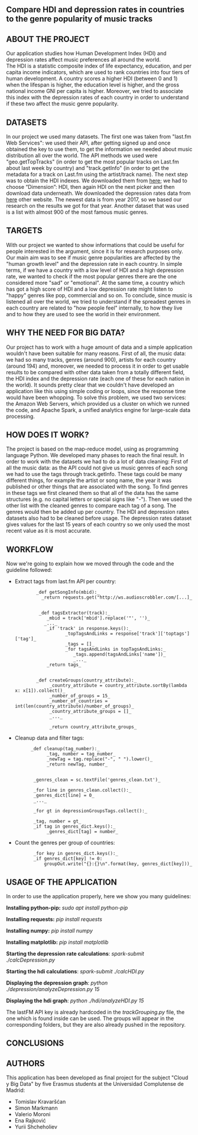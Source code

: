 ## Compare HDI and depression rates in countries to the genre popularity of music tracks


## ABOUT THE PROJECT
Our application studies how Human Development Index (HDI) and depression rates affect music preferences all around the world.  
The HDI is a statistic composite index of life expectancy, education, and per capita income indicators, which are used to rank countries into four tiers of human development. A country scores a higher HDI (between 0 and 1) when the lifespan is higher, the education level is higher, and the gross national income GNI per capita is higher. Moreover, we tried to associate this index with the depression rates of each country in order to understand if these two affect the music genre popularity.


## DATASETS
In our project we used many datasets. The first one was taken from "last.fm Web Services": we used their API, after getting signed up and once obtained the key to use them, to get the information we needed about music distribution all over the world. The API methods we used were "geo.getTopTracks" (in order to get the most popular tracks on Last.fm about last week by country) and "track.getInfo" (in order to get the metadata for a track on Last.fm using the artist/track name).
The next step was to obtain the HDI indexes. We downloaded them from [here](http://hdr.undp.org/en/data); we had to choose “Dimension”: HDI, then again HDI on the next picker and then download data underneath.
We downloaded the depression rates data from [here](https://ourworldindata.org/mental-health) other website. The newest data is from year 2017, so we based our research on the results we got for that year.
Another dataset that was used is a list with almost 900 of the most famous music genres.


## TARGETS
With our project we wanted to show informations that could be useful for people interested in the argument, since it is for research purposes only.
Our main aim was to see if music genre popularities are affected by the "human growth level" and the depression rate in each country. In simple terms, if we have a country with a low level of HDI and a high depression rate, we wanted to check if the most popular genres there are the one considered more "sad" or "emotional". At the same time, a country which has got a high score of HDI and a low depression rate might listen to "happy" genres like pop, commercial and so on.
To conclude, since music is listened all over the world, we tried to understand if the spreadest genres in each country are related to "how people feel" internally, to how they live and to how they are used to see the world in their environment.



## WHY THE NEED FOR BIG DATA?
Our project has to work with a huge amount of data and a simple application wouldn't have been suitable for many reasons.
First of all, the music data: we had so many tracks, genres (around 900), artists for each country (around 194) and, moreover, we needed to process it in order to get usable results to be compared with other data taken from a totally different field, the HDI index and the depression rate (each one of these for each nation in the world). It sounds pretty clear that we couldn't have developed an application like this using simple coding or loops, since the response time would have been whopping.
To solve this problem, we used two services: the Amazon Web Servers, which provided us a cluster on which we runned the code, and Apache Spark, a unified analytics engine for large-scale data processing.


## HOW DOES IT WORK?
The project is based on the map-reduce model, using as programming language Python. We developed many phases to reach the final result. 
In order to work with the datasets we had to do a lot of data cleaning:
First of all the music data: as the API could not give us music genres of each song we had to use the tags through track.getInfo. These tags could be many different things, for example the artist or song name, the year it was published or other things that are associated with the song. To find genres in these tags we first cleaned them so that all of the data has the same structures (e.g. no capital letters or special signs like "-"). Then we used the other list with the cleaned genres to compare each tag of a song. The genres would then be added up per country. 
The HDI and depression rates datasets also had to be cleaned before usage. The depression rates dataset gives values for the last 15 years of each country so we only used the most recent value as it is most accurate.

## WORKFLOW
Now we're going to explain how we moved through the code and the guideline followed:
- Extract tags from last.fm API per country:
              
              _def getSongInfo(mbid):_
                _return requests.get("http://ws.audioscrobbler.com/[...]_
                
                
               _def tagsExtractor(track):_
                  _mbid = track['mbid'].replace('"', '')_
                 _..._
                  _if 'track' in response.keys():_
                         _topTagsAndLinks = response['track']['toptags']['tag']_
                         _tags = []_
                         _for tagsAndLinks in topTagsAndLinks:_
                            _tags.append(tagsAndLinks['name'])_
                            _..._
                  _return tags_
                  
              
              _def createGroups(country_attribute):_
                   _country_attribute = country_attribute.sortBy(lambda x: x[1]).collect()_
                   _number_of_groups = 15_
                   _number_of_countries = int(len(country_attribute)/number_of_groups)_
                   _country_attribute_groups = []_
                   _..._ 

                   _return country_attribute_groups_
                   
                   
 - Cleanup data and filter tags:
 
             _def cleanup(tag_number):_
                   _tag, number = tag_number_
                   _newTag = tag.replace("-", " ").lower()_
                   _return newTag, number_
                   
                   
              _genres_clean = sc.textFile('genres_clean.txt')_

              _for line in genres_clean.collect():_
              _genres_dict[line] = 0_
              _..._

              _for gt in depressionGroupsTags.collect():_

              _tag, number = gt_
              _if tag in genres_dict.keys():_
                   _genres_dict[tag] = number_
                   
                   
- Count the genres per group of countries:

             _for key in genres_dict.keys():_
             _if genres_dict[key] != 0:
                 groupOut.write("{}:{}\n".format(key, genres_dict[key]))_
 

## USAGE OF THE APPLICATION
In order to use the application properly, here we show you many guidelines:

**Installing python-pip:**
    _sudo apt install python-pip_

**Installing requests:**
    _pip install requests_

**Installing numpy:**
    _pip install numpy_

**Installing matplotlib:**
    _pip install matplotlib_

**Starting the depression rate calculations**:
    _spark-submit ./calcDepression.py_

**Starting the hdi calculations**:
    _spark-submit ./calcHDI.py_

**Displaying the depression graph**:
    _python ./depression/analyzeDepression.py 15_

**Displaying the hdi graph**:
    _python ./hdi/analyzeHDI.py 15_

The lastFM API key is already hardcoded in the _trackGrouping.py_ file, the one  which is found inside can be used.
The groups will appear in the corresponding folders, but they are also already pushed in the repository.
 
 
                 
## CONCLUSIONS                  





## AUTHORS
This application has been developed as final project for the subject "Cloud y Big Data" by five Erasmus students at the Universidad Complutense de Madrid:
- Tomislav Kravaršćan
- Simon Markmann
- Valerio Moroni
- Ena Rajković
- Yurii Shcheholiev


